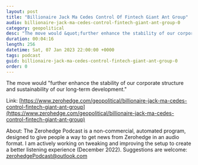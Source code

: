 ```yaml
---
layout: post
title: "Billionaire Jack Ma Cedes Control Of Fintech Giant Ant Group"
audio: billionaire-jack-ma-cedes-control-fintech-giant-ant-group-0
category: geopolitical
desc: "The move would &quot;further enhance the stability of our corporate structure and sustainability of our long-term development.&quot;"
duration: 00:04:16
length: 256
datetime: Sat, 07 Jan 2023 22:00:00 +0000
tags: podcast
guid: billionaire-jack-ma-cedes-control-fintech-giant-ant-group-0
order: 0
---
```

The move would &quot;further enhance the stability of our corporate structure and sustainability of our long-term development.&quot;

Link: [https://www.zerohedge.com/geopolitical/billionaire-jack-ma-cedes-control-fintech-giant-ant-group](https://www.zerohedge.com/geopolitical/billionaire-jack-ma-cedes-control-fintech-giant-ant-group)

About: The Zerohedge Podcast is a non-commercial, automated program, designed to give people a way to get news from Zerohedge in an audio format.  I am actively working on tweaking and improving the setup to create a better listening experience (December 2022).  Suggestions are welcome: [zerohedgePodcast@outlook.com](mailto:zerohedgePodcast@outlook.com)